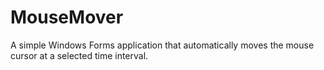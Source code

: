# MouseMover
A simple Windows Forms application that automatically moves the mouse cursor at a selected time interval.
